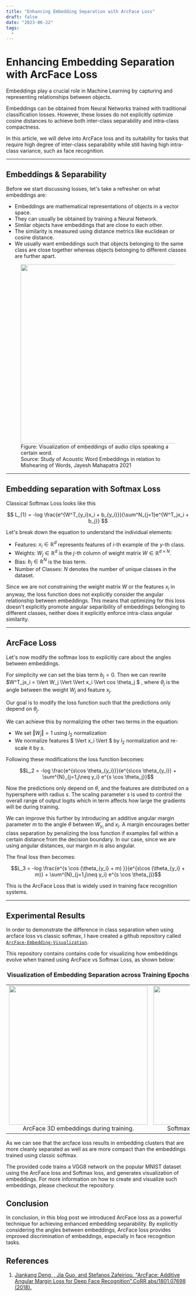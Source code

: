 ```yaml
---
title: "Enhancing Embedding Separation with ArcFace Loss"
draft: false
date: "2023-06-22"
tags:
  - 
---
```

# Enhancing Embedding Separation with ArcFace Loss

Embeddings play a crucial role in Machine Learning by capturing and representing relationships between objects.

Embeddings can be obtained from Neural Networks trained with traditional classification losses. However, these losses do not explicitly optimize cosine distances to achieve both inter-class separability and intra-class compactness.

In this article, we will delve into ArcFace loss and its suitability for tasks that require high degree of inter-class separability while still having high intra-class variance, such as face recognition.

---
## Embeddings & Separability

Before we start discussing losses, let's take a refresher on what embeddings are:

- Embeddings are mathematical representations of objects in a vector space.
- They can usually be obtained by training a Neural Network.
- Similar objects have embeddings that are close to each other.
- The similarity is measured using distance metrics like euclidean or cosine distance.
- We usually want embeddings such that objects belonging to the same class are close together whereas objects belonging to different classes are further apart. 



<p align="center">
   <figure>
   <img src="/media/2023-06-22-arcface/embedding_example.png" width="700" height="490"/>
   <figcaption>Figure: Visualization of embeddings of audio clips speaking a certain word. <br> Source: Study of Acoustic Word Embeddings in relation to Mishearing of Words, Jayesh Mahapatra 2021
</figcaption>
   </figure>
</p>

---

## Embedding separation with Softmax Loss

Classical Softmax Loss looks like this

$$ L_{1} = -log \frac{e^{W^T_{y_i}x_i + b_{y_i}}}{\sum^N_{j=1}e^{W^T_jx_i + b_j}} $$

Let's break down the equation to understand the individual elements:
- Features: $x_i \in \mathbb{R}^d$ represents features of $i$-th example of the $y$-th class. 
- Weights: $W_j \in \mathbb{R}^d$ is the $j$-th column of weight matrix $W \in \mathbb{R}^{d \times N}$.
- Bias: $b_j \in \mathbb{R}^N$ is the bias term. 
- Number of Classes: $N$ denotes the number of unique classes in the dataset.


Since we are not constraining the weight matrix $W$ or the features $x_i$ in anyway, the loss function does not explicitly consider the angular relationship between embeddings. This means that optimizing for this loss doesn't explicitly promote angular separibility of embeddings belonging to different classes, neither does it explicitly enforce intra-class angular similarity.

---
## ArcFace Loss

Let's now modify the softmax loss to explicitly care about the angles between embeddings. 

For simplicity we can set the bias term $b_j = 0$. 
Then we can rewrite $W^T_jx_i = \Vert W_j \Vert \Vert x_i \Vert cos \theta_j $ , where $\theta_j$ is the angle between the weight $W_j$ and feature $x_j$.

Our goal is to modify the loss function such that the predictions only depend on $\theta_j$.

We can achieve this by normalizing the other two terms in the equation:
- We set $\Vert W_j \Vert = 1$ using $l_2$ normalization
- We normalize features $ \Vert x_i \Vert $ by $l_2$ normalization and re-scale it by $s$.

Following these modifications the loss function becomes:

$$L_2 = -log \frac{e^{s\cos \theta_{y_i}}}{e^{s\cos \theta_{y_i}} + \sum^{N}_{j=1,j\neq y_i} e^{s \cos \theta_j}}$$

Now the predictions only depend on $\theta$, and the features are distributed on a hypersphere with radius $s$. The scaling parameter $s$ is used to control the overall range of output logits which in term affects how large the gradients will be during training.

We can improve this further by introducing an additive angular margin parameter $m$ to the angle $\theta$ between $W_{y_i}$ and $x_i$. A margin encourages better class separation by penalizing the loss function if examples fall within a certain
distance from the decision boundary. In our case, since we are using angular distances, our margin $m$ is also angular.


The final loss then becomes:

$$L_3 = -log \frac{e^{s \cos (\theta_{y_i} + m) }}{e^{s\cos (\theta_{y_i} + m)} + \sum^{N}_{j=1,j\neq y_i} e^{s \cos \theta_j}}$$

This is the ArcFace Loss that is widely used in training face recognition systems.

---
## Experimental Results

In order to demonstrate the difference in class separation when using arcface loss vs classic softmax, I have created a github repository called [`ArcFace-Embedding-Visualization`](https://github.com/jayeshmahapatra/ArcFace-Embedding-Visualization).

This repository contains contains code for visualizing how embeddings evolve when trained using ArcFace vs Softmax Loss, as shown below:

<div align="center">
   <h3>Visualization of Embedding Separation across Training Epochs</h3>
   <table>
      <tr>
         <td align="center">
            <img src="/media/2023-06-22-arcface/vgg8_arcface_Training_Embeddings.gif" width="380" height="380" />
            <br />
            ArcFace 3D embeddings during training.
         </td>
         <td align="center">
            <img src="/media/2023-06-22-arcface/vgg8_softmax_Training_Embeddings.gif" width="380" height="380" />
            <br />
            Softmax 3D embeddings during training.
         </td>
      </tr>
   </table>
</div>

As we can see that the arcface loss results in embedding clusters that are more cleanly separated as well as are more compact than the embeddings trained using classic softmax.
 
The provided code trains a VGG8 network on the popular MNIST dataset using the ArcFace loss and Softmax loss, and generates visualization of embeddings. For more information on how to create and visualize such embeddings, please checkout the repository.

## Conclusion

In conclusion, in this blog post we introduced ArcFace loss as a powerful technique for achieving enhanced embedding separability. By explicitly considering the angles between embeddings, ArcFace loss provides improved discrimination of embeddings, especially in face recognition tasks.

## References

1. [Jiankang Deng, , Jia Guo, and Stefanos Zafeiriou. "ArcFace: Additive Angular Margin Loss for Deep Face Recognition".CoRR abs/1801.07698 (2018).](https://arxiv.org/abs/1801.07698)
